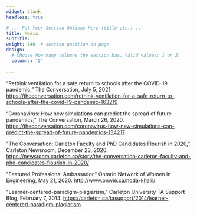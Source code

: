 ```yaml
---
widget: blank
headless: true

# ... Put Your Section Options Here (title etc.) ...
title: Media
subtitle:
weight: 140  # section position on page
design:
  # Choose how many columns the section has. Valid values: 1 or 2.
  columns: '2'
  
---
```

“Rethink ventilation for a safe return to schools after the COVID-19 pandemic,” The Conversation, July 5, 2021. 
https://theconversation.com/rethink-ventilation-for-a-safe-return-to-schools-after-the-covid-19-pandemic-163219

“Coronavirus: How new simulations can predict the spread of future pandemics,” The Conversation, March 26, 2020. 
https://theconversation.com/coronavirus-how-new-simulations-can-predict-the-spread-of-future-pandemics-134217

"The Conversation: Carleton Faculty and PhD Candidates Flourish in 2020," Carleton Newsroom, December 23, 2020.
https://newsroom.carleton.ca/story/the-conversation-carleton-faculty-and-phd-candidates-flourish-in-2020/

"Featured Professional Ambassador," Ontario Network of Women in Engineering, May 21, 2020.
http://www.onwie.ca/hoda-khalil/

"Learner-centered-paradigm-plagiarism," Carleton University TA Support Blog, February 7, 2014.
https://carleton.ca/tasupport/2014/learner-centered-paradigm-plagiarism
